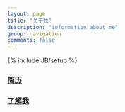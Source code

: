 ```yaml
---
layout: page
title: "关于我"
description: "information about me"
group: navigation
comments: false
---
```

{% include JB/setup %}

### [简历](https://moeover.com/resume)

### [了解我](https://moeover.com/we-chat)